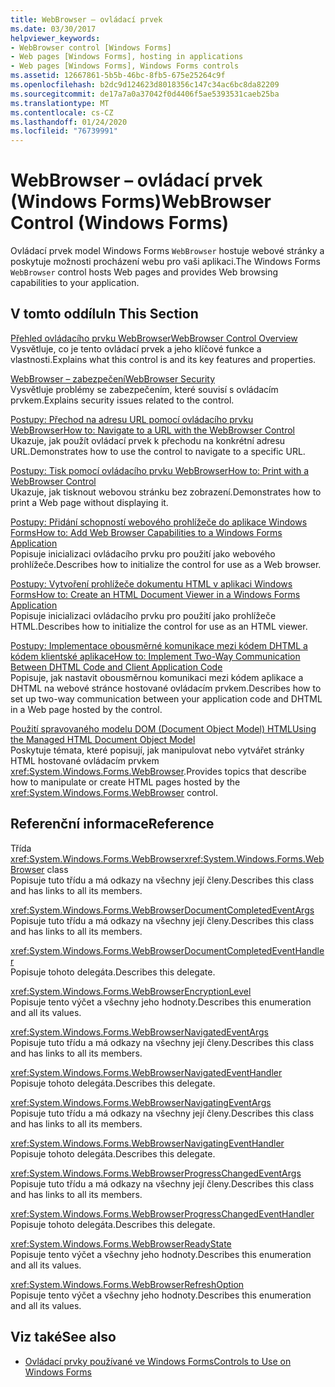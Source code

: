 ```yaml
---
title: WebBrowser – ovládací prvek
ms.date: 03/30/2017
helpviewer_keywords:
- WebBrowser control [Windows Forms]
- Web pages [Windows Forms], hosting in applications
- Web pages [Windows Forms], Windows Forms controls
ms.assetid: 12667861-5b5b-46bc-8fb5-675e25264c9f
ms.openlocfilehash: b2dc9d124623d8018356c147c34ac6bc8da82209
ms.sourcegitcommit: de17a7a0a37042f0d4406f5ae5393531caeb25ba
ms.translationtype: MT
ms.contentlocale: cs-CZ
ms.lasthandoff: 01/24/2020
ms.locfileid: "76739991"
---
```

# <a name="webbrowser-control-windows-forms"></a><span data-ttu-id="b198e-102">WebBrowser – ovládací prvek (Windows Forms)</span><span class="sxs-lookup"><span data-stu-id="b198e-102">WebBrowser Control (Windows Forms)</span></span>
<span data-ttu-id="b198e-103">Ovládací prvek model Windows Forms `WebBrowser` hostuje webové stránky a poskytuje možnosti procházení webu pro vaši aplikaci.</span><span class="sxs-lookup"><span data-stu-id="b198e-103">The Windows Forms `WebBrowser` control hosts Web pages and provides Web browsing capabilities to your application.</span></span>  
  
## <a name="in-this-section"></a><span data-ttu-id="b198e-104">V tomto oddílu</span><span class="sxs-lookup"><span data-stu-id="b198e-104">In This Section</span></span>  
 [<span data-ttu-id="b198e-105">Přehled ovládacího prvku WebBrowser</span><span class="sxs-lookup"><span data-stu-id="b198e-105">WebBrowser Control Overview</span></span>](webbrowser-control-overview.md)  
 <span data-ttu-id="b198e-106">Vysvětluje, co je tento ovládací prvek a jeho klíčové funkce a vlastnosti.</span><span class="sxs-lookup"><span data-stu-id="b198e-106">Explains what this control is and its key features and properties.</span></span>  
  
 [<span data-ttu-id="b198e-107">WebBrowser – zabezpečení</span><span class="sxs-lookup"><span data-stu-id="b198e-107">WebBrowser Security</span></span>](webbrowser-security.md)  
 <span data-ttu-id="b198e-108">Vysvětluje problémy se zabezpečením, které souvisí s ovládacím prvkem.</span><span class="sxs-lookup"><span data-stu-id="b198e-108">Explains security issues related to the control.</span></span>  
  
 [<span data-ttu-id="b198e-109">Postupy: Přechod na adresu URL pomocí ovládacího prvku WebBrowser</span><span class="sxs-lookup"><span data-stu-id="b198e-109">How to: Navigate to a URL with the WebBrowser Control</span></span>](how-to-navigate-to-a-url-with-the-webbrowser-control.md)  
 <span data-ttu-id="b198e-110">Ukazuje, jak použít ovládací prvek k přechodu na konkrétní adresu URL.</span><span class="sxs-lookup"><span data-stu-id="b198e-110">Demonstrates how to use the control to navigate to a specific URL.</span></span>  
  
 [<span data-ttu-id="b198e-111">Postupy: Tisk pomocí ovládacího prvku WebBrowser</span><span class="sxs-lookup"><span data-stu-id="b198e-111">How to: Print with a WebBrowser Control</span></span>](how-to-print-with-a-webbrowser-control.md)  
 <span data-ttu-id="b198e-112">Ukazuje, jak tisknout webovou stránku bez zobrazení.</span><span class="sxs-lookup"><span data-stu-id="b198e-112">Demonstrates how to print a Web page without displaying it.</span></span>  
  
 [<span data-ttu-id="b198e-113">Postupy: Přidání schopností webového prohlížeče do aplikace Windows Forms</span><span class="sxs-lookup"><span data-stu-id="b198e-113">How to: Add Web Browser Capabilities to a Windows Forms Application</span></span>](how-to-add-web-browser-capabilities-to-a-windows-forms-application.md)  
 <span data-ttu-id="b198e-114">Popisuje inicializaci ovládacího prvku pro použití jako webového prohlížeče.</span><span class="sxs-lookup"><span data-stu-id="b198e-114">Describes how to initialize the control for use as a Web browser.</span></span>  
  
 [<span data-ttu-id="b198e-115">Postupy: Vytvoření prohlížeče dokumentu HTML v aplikaci Windows Forms</span><span class="sxs-lookup"><span data-stu-id="b198e-115">How to: Create an HTML Document Viewer in a Windows Forms Application</span></span>](how-to-create-an-html-document-viewer-in-a-windows-forms-application.md)  
 <span data-ttu-id="b198e-116">Popisuje inicializaci ovládacího prvku pro použití jako prohlížeče HTML.</span><span class="sxs-lookup"><span data-stu-id="b198e-116">Describes how to initialize the control for use as an HTML viewer.</span></span>  
  
 [<span data-ttu-id="b198e-117">Postupy: Implementace obousměrné komunikace mezi kódem DHTML a kódem klientské aplikace</span><span class="sxs-lookup"><span data-stu-id="b198e-117">How to: Implement Two-Way Communication Between DHTML Code and Client Application Code</span></span>](implement-two-way-com-between-dhtml-and-client.md)  
 <span data-ttu-id="b198e-118">Popisuje, jak nastavit obousměrnou komunikaci mezi kódem aplikace a DHTML na webové stránce hostované ovládacím prvkem.</span><span class="sxs-lookup"><span data-stu-id="b198e-118">Describes how to set up two-way communication between your application code and DHTML in a Web page hosted by the control.</span></span>  
  
 [<span data-ttu-id="b198e-119">Použití spravovaného modelu DOM (Document Object Model) HTML</span><span class="sxs-lookup"><span data-stu-id="b198e-119">Using the Managed HTML Document Object Model</span></span>](using-the-managed-html-document-object-model.md)  
 <span data-ttu-id="b198e-120">Poskytuje témata, které popisují, jak manipulovat nebo vytvářet stránky HTML hostované ovládacím prvkem <xref:System.Windows.Forms.WebBrowser>.</span><span class="sxs-lookup"><span data-stu-id="b198e-120">Provides topics that describe how to manipulate or create HTML pages hosted by the <xref:System.Windows.Forms.WebBrowser> control.</span></span>  
  
## <a name="reference"></a><span data-ttu-id="b198e-121">Referenční informace</span><span class="sxs-lookup"><span data-stu-id="b198e-121">Reference</span></span>  
 <span data-ttu-id="b198e-122">Třída <xref:System.Windows.Forms.WebBrowser></span><span class="sxs-lookup"><span data-stu-id="b198e-122"><xref:System.Windows.Forms.WebBrowser> class</span></span>  
 <span data-ttu-id="b198e-123">Popisuje tuto třídu a má odkazy na všechny její členy.</span><span class="sxs-lookup"><span data-stu-id="b198e-123">Describes this class and has links to all its members.</span></span>  
  
 <xref:System.Windows.Forms.WebBrowserDocumentCompletedEventArgs>  
 <span data-ttu-id="b198e-124">Popisuje tuto třídu a má odkazy na všechny její členy.</span><span class="sxs-lookup"><span data-stu-id="b198e-124">Describes this class and has links to all its members.</span></span>  
  
 <xref:System.Windows.Forms.WebBrowserDocumentCompletedEventHandler>  
 <span data-ttu-id="b198e-125">Popisuje tohoto delegáta.</span><span class="sxs-lookup"><span data-stu-id="b198e-125">Describes this delegate.</span></span>  
  
 <xref:System.Windows.Forms.WebBrowserEncryptionLevel>  
 <span data-ttu-id="b198e-126">Popisuje tento výčet a všechny jeho hodnoty.</span><span class="sxs-lookup"><span data-stu-id="b198e-126">Describes this enumeration and all its values.</span></span>  
  
 <xref:System.Windows.Forms.WebBrowserNavigatedEventArgs>  
 <span data-ttu-id="b198e-127">Popisuje tuto třídu a má odkazy na všechny její členy.</span><span class="sxs-lookup"><span data-stu-id="b198e-127">Describes this class and has links to all its members.</span></span>  
  
 <xref:System.Windows.Forms.WebBrowserNavigatedEventHandler>  
 <span data-ttu-id="b198e-128">Popisuje tohoto delegáta.</span><span class="sxs-lookup"><span data-stu-id="b198e-128">Describes this delegate.</span></span>  
  
 <xref:System.Windows.Forms.WebBrowserNavigatingEventArgs>  
 <span data-ttu-id="b198e-129">Popisuje tuto třídu a má odkazy na všechny její členy.</span><span class="sxs-lookup"><span data-stu-id="b198e-129">Describes this class and has links to all its members.</span></span>  
  
 <xref:System.Windows.Forms.WebBrowserNavigatingEventHandler>  
 <span data-ttu-id="b198e-130">Popisuje tohoto delegáta.</span><span class="sxs-lookup"><span data-stu-id="b198e-130">Describes this delegate.</span></span>  
  
 <xref:System.Windows.Forms.WebBrowserProgressChangedEventArgs>  
 <span data-ttu-id="b198e-131">Popisuje tuto třídu a má odkazy na všechny její členy.</span><span class="sxs-lookup"><span data-stu-id="b198e-131">Describes this class and has links to all its members.</span></span>  
  
 <xref:System.Windows.Forms.WebBrowserProgressChangedEventHandler>  
 <span data-ttu-id="b198e-132">Popisuje tohoto delegáta.</span><span class="sxs-lookup"><span data-stu-id="b198e-132">Describes this delegate.</span></span>  
  
 <xref:System.Windows.Forms.WebBrowserReadyState>  
 <span data-ttu-id="b198e-133">Popisuje tento výčet a všechny jeho hodnoty.</span><span class="sxs-lookup"><span data-stu-id="b198e-133">Describes this enumeration and all its values.</span></span>  
  
 <xref:System.Windows.Forms.WebBrowserRefreshOption>  
 <span data-ttu-id="b198e-134">Popisuje tento výčet a všechny jeho hodnoty.</span><span class="sxs-lookup"><span data-stu-id="b198e-134">Describes this enumeration and all its values.</span></span>  
  
## <a name="see-also"></a><span data-ttu-id="b198e-135">Viz také</span><span class="sxs-lookup"><span data-stu-id="b198e-135">See also</span></span>

- [<span data-ttu-id="b198e-136">Ovládací prvky používané ve Windows Forms</span><span class="sxs-lookup"><span data-stu-id="b198e-136">Controls to Use on Windows Forms</span></span>](controls-to-use-on-windows-forms.md)
